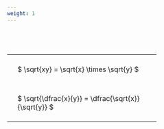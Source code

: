 ```yaml
---
weight: 1
---
```


#  
<br>
<style type="text/css">
#T_feeb7 th.col_heading {
  text-align: left;
  font-size: 1em;
}
#T_feeb7 td {
  text-align: left;
  font-size: 1em;
  padding: 1.5em;
}
#T_feeb7_row0_col0, #T_feeb7_row1_col0 {
  width: 300px;
  white-space: pre-wrap;
}
</style>
<table id="T_feeb7">
  <thead>
  </thead>
  <tbody>
    <tr>
      <td id="T_feeb7_row0_col0" class="data row0 col0" >$ \sqrt{xy} = \sqrt{x} \times \sqrt{y} $</td>
    </tr>
    <tr>
      <td id="T_feeb7_row1_col0" class="data row1 col0" >$ \sqrt{\dfrac{x}{y}} = \dfrac{\sqrt{x}}{\sqrt{y}} $</td>
    </tr>
  </tbody>
</table>
